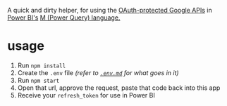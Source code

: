 A quick and dirty helper, for using the [OAuth-protected Google APIs](https://developers.google.com/identity/protocols/OAuth2ForDevices) 
in [Power BI's](https://powerbi.microsoft.com) [M (Power Query) language.](https://msdn.microsoft.com/en-us/library/mt211003.aspx)

# usage

1. Run `npm install`
2. Create the `.env` file _(refer to [`.env.md`](.env.md) for what goes in it)_
3. Run `npm start`
4. Open that url, approve the request, paste that code back into this app
5. Receive your `refresh_token` for use in Power BI
